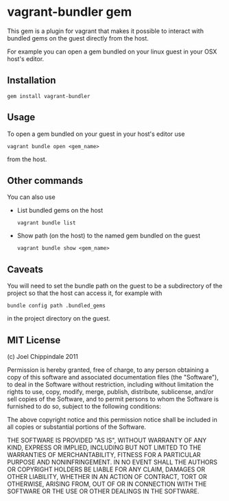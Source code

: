 # vagrant-bundler gem

This gem is a plugin for vagrant that makes it possible to interact with
bundled gems on the guest directly from the host.

For example you can open a gem bundled on your linux guest in your OSX host's
editor.

## Installation

    gem install vagrant-bundler

## Usage

To open a gem bundled on your guest in your host's editor use

    vagrant bundle open <gem_name>

from the host.

## Other commands

You can also use

  - List bundled gems on the host

        vagrant bundle list

  - Show path (on the host) to the named gem bundled on the guest

        vagrant bundle show <gem_name>

## Caveats

You will need to set the bundle path on the guest to be a subdirectory of the
project so that the host can access it, for example with

    bundle config path .bundled_gems

in the project directory on the guest.

## MIT License

(c) Joel Chippindale 2011

Permission is hereby granted, free of charge, to any person obtaining a copy of this software and associated documentation files (the "Software"), to deal in the Software without restriction, including without limitation the rights to use, copy, modify, merge, publish, distribute, sublicense, and/or sell copies of the Software, and to permit persons to whom the Software is furnished to do so, subject to the following conditions:

The above copyright notice and this permission notice shall be included in all copies or substantial portions of the Software.

THE SOFTWARE IS PROVIDED "AS IS", WITHOUT WARRANTY OF ANY KIND, EXPRESS OR IMPLIED, INCLUDING BUT NOT LIMITED TO THE WARRANTIES OF MERCHANTABILITY, FITNESS FOR A PARTICULAR PURPOSE AND NONINFRINGEMENT. IN NO EVENT SHALL THE AUTHORS OR COPYRIGHT HOLDERS BE LIABLE FOR ANY CLAIM, DAMAGES OR OTHER LIABILITY, WHETHER IN AN ACTION OF CONTRACT, TORT OR OTHERWISE, ARISING FROM, OUT OF OR IN CONNECTION WITH THE SOFTWARE OR THE USE OR OTHER DEALINGS IN THE SOFTWARE.